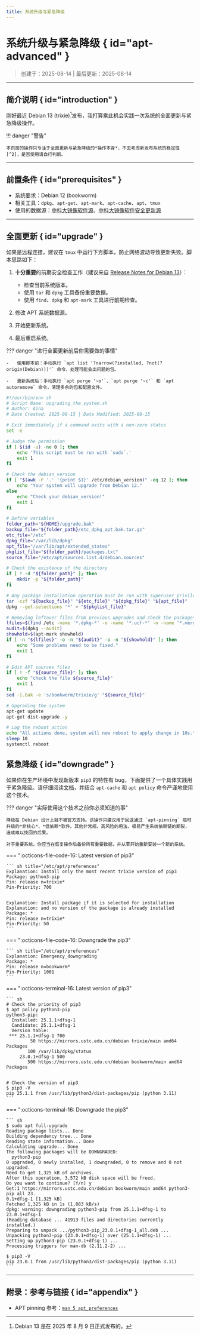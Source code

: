 ```yaml
---
title: 系统升级与紧急降级
---
```


系统升级与紧急降级 { id="apt-advanced" }
========================================

> 创建于：2025-08-14 | 最后更新：2025-08-14

---

简介说明 { id="introduction" }
------------------------------

刚好最近 Debian 13 (trixie)[^1]发布，我打算乘此机会实践一次系统的全面更新与紧急降级操作。

!!! danger "警告"

    本页面的操作只专注于全面更新与紧急降级的*操作本身*，不去考虑新发布系统的稳定性[^2]，是否使用请自行判断。

---

前置条件 { id="prerequisites" }
-------------------------------

-   系统要求：Debian 12 (bookworm)
-   相关工具：`dpkg`、`apt-get`、`apt-mark`、`apt-cache`、`apt`、`tmux`
-   使用的数据源：[中科大镜像软件源][debian]、[中科大镜像软件安全更新源][debian-security]

---

全面更新 { id="upgrade" }
-------------------------

如果是远程连接，建议在 `tmux` 中运行下方脚本，防止网络波动导致更新失败。脚本思路如下：

1.  **十分重要**的前期安全检查工作（建议来自 [Release Notes for Debian 13][release-notes]）：
    -   检查当前系统版本。
    -   使用 `tar` 和 `dpkg` 工具备份重要数据。
    -   使用 `find`、`dpkg` 和 `apt-mark` 工具进行前期检查。

1.  修改 APT 系统数据源。
1.  开始更新系统。
1.  最后重启系统。

??? danger "进行全面更新前后你需要做的事情"
    
    -   使用脚本前：手动执行 `apt list '?narrow(?installed, ?not(?origin(Debian)))'` 命令，处理可能会出问题的包。

    -   更新系统后：手动执行 `apt purge '~o'`、`apt purge '~c'` 和 `apt autoremove` 命令，清理多余的包和配置文件。

``` sh linenums="1" hl_lines="15-21 37-39 41-48 50-55 57-59 61-64"
#!/usr/bin/env sh
# Script Name: upgrading_the_system.sh
# Author: Aina
# Date Created: 2025-08-15 | Date Modified: 2025-08-15

# Exit immediately if a command exits with a non-zero status
set -e

# Judge the permission
if [ $(id -u) -ne 0 ]; then
    echo 'This script must be run with `sudo`.'
    exit 1
fi

# Check the debian_version
if [ "$(awk -F '.' '{print $1}' /etc/debian_version)" -eq 12 ]; then
    echo "Your system will upgrade from Debian 12."
else
    echo "Check your debian_version!"
    exit 1
fi

# Define variables
folder_path="${HOME}/upgrade.bak"
backup_file="${folder_path}/etc_dpkg_apt.bak.tar.gz"
etc_file="/etc"
dpkg_file="/var/lib/dpkg"
apt_file="/var/lib/apt/extended_states"
pkglist_file="${folder_path}/packages.txt"
source_file="/etc/apt/sources.list.d/debian.sources"

# Check the existence of the directory
if [ ! -d "${folder_path}" ]; then
    mkdir -p "${folder_path}"
fi

# Any package installation operation must be run with superuser privileges
tar -czf "${backup_file}" "${etc_file}" "${dpkg_file}" "${apt_file}" 
dpkg --get-selections '*' > "${pkglist_file}"

# Removing leftover files from previous upgrades and check the packages status
lfiles=$(find /etc -name '*.dpkg-*' -o -name '*.ucf-*' -o -name '*.merge-error')
audit=$(dpkg --audit)
showhold=$(apt-mark showhold)
if [ -n "${lfiles}" -o -n "${audit}" -o -n "${showhold}" ]; then
    echo "Some problems need to be fixed."
    exit 1
fi

# Edit APT sources files
if [ ! -f "${source_file}" ]; then 
    echo "check the file ${source_file}"
    exit 1
fi
sed -i.bak -e 's/bookworm/trixie/g' "${source_file}"

# Upgrading the system
apt-get update
apt-get dist-upgrade -y

# Log the reboot action
echo "All actions done, system will now reboot to apply change in 10s."
sleep 10
systemctl reboot
```

紧急降级 { id="downgrade" }
---------------------------

如果你在生产环境中发现新版本 `pip3` 的特性有 bug，下面提供了一个具体实践用于紧急降级。请仔细阅读[文档][aptpinning]，并结合 `apt-cache` 和 `apt policy` 命令严谨地使用这个技术。

??? danger "实际使用这个技术之前你必须知道的事"

    降级在 Debian 设计上就不被官方支持。该操作只建议用于回退通过 `apt-pinning` 临时升级的*非核心*、*低依赖*软件。其他非常规、高风险的用法，极易产生系统依赖链的断裂，造成难以挽回的后果。

    对于重要系统，你应当在恢复操作后备份所有重要数据，并从零开始重新安装一个新的系统。

=== ":octicons-file-code-16: Latest version of pip3"

    ``` sh title="/etc/apt/preferences"
    Explanation: Install only the most recent trixie version of pip3
    Package: python3-pip
    Pin: release n=trixie*
    Pin-Priority: 700
    

    Explanation: Install package if it is selected for installation
    Explanation: and no version of the package is already installed
    Package: *
    Pin: release n=trixie*
    Pin-Priority: 50
    ```

=== ":octicons-file-code-16: Downgrade the pip3"

    ``` sh title="/etc/apt/preferences"
    Explanation: Emergency_downgrading  
    Package: *
    Pin: release n=bookworm*
    Pin-Priority: 1001
    ```

<!-- -->

=== ":octicons-terminal-16: Latest version of pip3"

    ``` sh
    # Check the priority of pip3
    $ apt policy python3-pip
    python3-pip:
      Installed: 25.1.1+dfsg-1
      Candidate: 25.1.1+dfsg-1
      Version table:
     *** 25.1.1+dfsg-1 700
             50 https://mirrors.ustc.edu.cn/debian trixie/main amd64 Packages
            100 /var/lib/dpkg/status
         23.0.1+dfsg-1 500
            500 https://mirrors.ustc.edu.cn/debian bookworm/main amd64 Packages


    # Check the version of pip3
    $ pip3 -V
    pip 25.1.1 from /usr/lib/python3/dist-packages/pip (python 3.11)
    ```
=== ":octicons-terminal-16: Downgrade the pip3"

    ``` sh
    $ sudo apt full-upgrade
    Reading package lists... Done
    Building dependency tree... Done
    Reading state information... Done
    Calculating upgrade... Done
    The following packages will be DOWNGRADED:
      python3-pip
    0 upgraded, 0 newly installed, 1 downgraded, 0 to remove and 0 not upgraded.
    Need to get 1,325 kB of archives.
    After this operation, 3,572 kB disk space will be freed.
    Do you want to continue? [Y/n] y
    Get:1 https://mirrors.ustc.edu.cn/debian bookworm/main amd64 python3-pip all 23.
    0.1+dfsg-1 [1,325 kB]
    Fetched 1,325 kB in 1s (1,883 kB/s)
    dpkg: warning: downgrading python3-pip from 25.1.1+dfsg-1 to 23.0.1+dfsg-1
    (Reading database ... 41913 files and directories currently installed.)
    Preparing to unpack .../python3-pip_23.0.1+dfsg-1_all.deb ...
    Unpacking python3-pip (23.0.1+dfsg-1) over (25.1.1+dfsg-1) ...
    Setting up python3-pip (23.0.1+dfsg-1) ...
    Processing triggers for man-db (2.11.2-2) ...
    
    $ pip3 -V
    pip 23.0.1 from /usr/lib/python3/dist-packages/pip (python 3.11)
    ```

---

附录：参考与链接 { id="appendix" }
----------------------

-   APT pinning 参考：[`man 5 apt_preferences`][aptpinning]

[debian]: https://mirrors.ustc.edu.cn/help/debian.html "Debian - USTC Mirror Help"
[debian-security]: https://mirrors.ustc.edu.cn/help/debian-security.html "Debian Security - USTC Mirror Help"
[aptpinning]: https://manpages.debian.org/trixie/apt/apt_preferences.5.en.html "APT_PREFERENCES(5)"
[release-notes]: https://www.debian.org/releases/trixie/release-notes/index.html "Release Notes for Debian 13 (trixie)"

[^1]: Debian 13 是在 2025 年 8 月 9 日正式发布的。
[^2]: Debian 官方手册中有建议：只在主版本发布了一个月且你已经评估了形势之后，才更新到新版本。
